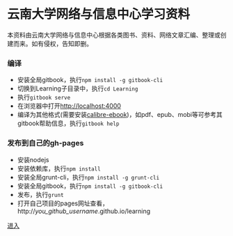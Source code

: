 # 云南大学网络与信息中心学习资料

本资料由云南大学网络与信息中心根据各类图书、资料、网络文章汇编、整理或创建而来。如有侵权，告知即删。

### 编译
- 安装全局gitbook，执行`npm install -g gitbook-cli`
- 切换到Learning子目录中，执行`cd Learning`
- 执行`gitbook serve`
- 在浏览器中打开[http://localhost:4000](http://localhost:4000)
- 编译为其他格式(需要安装[calibre-ebook](http://calibre-ebook.com/download))，如pdf、epub、mobi等可参考其gitbook帮助信息，执行`gitbook help`

### 发布到自己的gh-pages

- 安装nodejs
- 安装依赖库，执行`npm install`
- 安装全局grunt-cli，执行`npm install -g grunt-cli`
- 安装全局gitbook，执行`npm install -g gitbook-cli`
- 发布，执行`grunt`
- 打开自己项目的pages网址查看，http://*you_github_username*.github.io/learning

[进入](Learning/README.md)